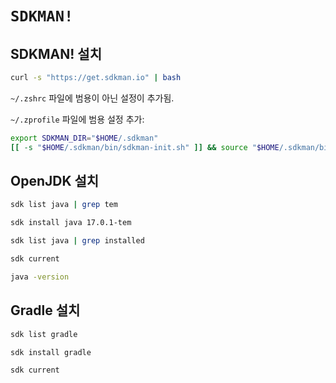 # `SDKMAN!`

## SDKMAN! 설치

```bash
curl -s "https://get.sdkman.io" | bash
```

`~/.zshrc` 파일에 범용이 아닌 설정이 추가됨.

`~/.zprofile` 파일에 범용 설정 추가:

```zsh
export SDKMAN_DIR="$HOME/.sdkman"
[[ -s "$HOME/.sdkman/bin/sdkman-init.sh" ]] && source "$HOME/.sdkman/bin/sdkman-init.sh"
```

## OpenJDK 설치

```bash
sdk list java | grep tem

sdk install java 17.0.1-tem

sdk list java | grep installed

sdk current

java -version
```

## Gradle 설치

```bash
sdk list gradle

sdk install gradle

sdk current
```

